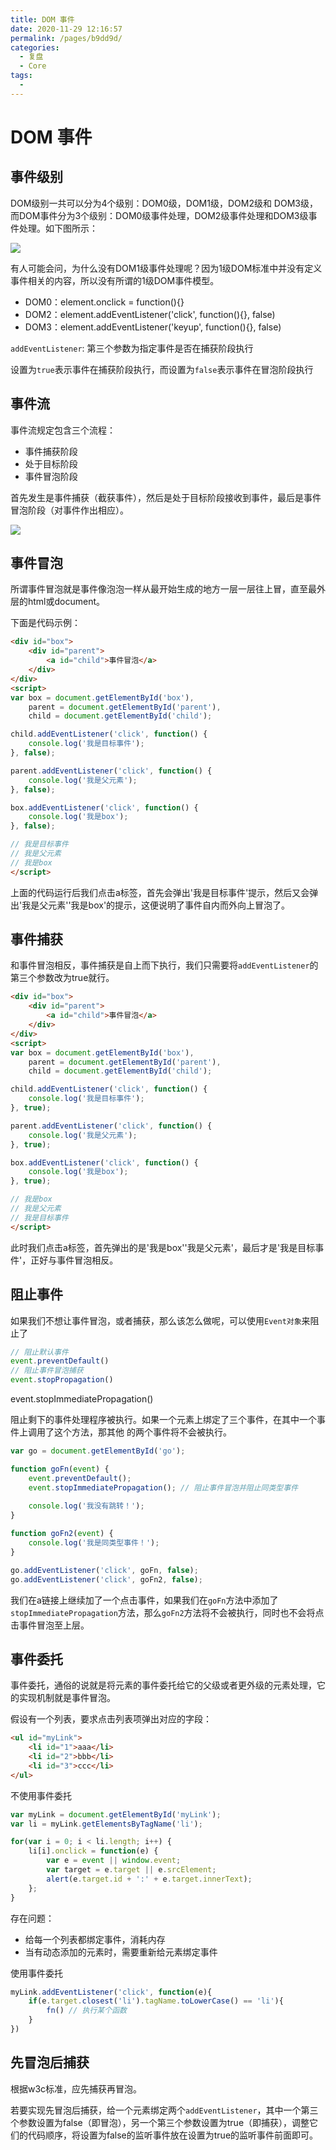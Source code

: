 ```yaml
---
title: DOM 事件
date: 2020-11-29 12:16:57
permalink: /pages/b9dd9d/
categories: 
  - 复盘
  - Core
tags: 
  - 
---
```

# DOM 事件

## 事件级别
DOM级别一共可以分为4个级别：DOM0级，DOM1级，DOM2级和 DOM3级，而DOM事件分为3个级别：DOM0级事件处理，DOM2级事件处理和DOM3级事件处理。如下图所示：

![](./../img/dom.png)

有人可能会问，为什么没有DOM1级事件处理呢？因为1级DOM标准中并没有定义事件相关的内容，所以没有所谓的1级DOM事件模型。

- DOM0：element.onclick = function(){}
- DOM2：element.addEventListener('click', function(){}, false)
- DOM3：element.addEventListener('keyup', function(){}, false)

`addEventListener`: 第三个参数为指定事件是否在捕获阶段执行

设置为`true`表示事件在捕获阶段执行，而设置为`false`表示事件在冒泡阶段执行

## 事件流

事件流规定包含三个流程：
- 事件捕获阶段
- 处于目标阶段
- 事件冒泡阶段

首先发生是事件捕获（截获事件），然后是处于目标阶段接收到事件，最后是事件冒泡阶段（对事件作出相应）。

![](./../img/dom2.png)


## 事件冒泡

所谓事件冒泡就是事件像泡泡一样从最开始生成的地方一层一层往上冒，直至最外层的html或document。

下面是代码示例：

```html
<div id="box">
    <div id="parent">
        <a id="child">事件冒泡</a>
    </div>
</div>
<script>
var box = document.getElementById('box'),
    parent = document.getElementById('parent'),
    child = document.getElementById('child');

child.addEventListener('click', function() {
    console.log('我是目标事件');
}, false);

parent.addEventListener('click', function() {
    console.log('我是父元素');
}, false);

box.addEventListener('click', function() {
    console.log('我是box');
}, false);

// 我是目标事件
// 我是父元素
// 我是box
</script>
```
上面的代码运行后我们点击a标签，首先会弹出'我是目标事件'提示，然后又会弹出'我是父元素''我是box'的提示，这便说明了事件自内而外向上冒泡了。


## 事件捕获

和事件冒泡相反，事件捕获是自上而下执行，我们只需要将`addEventListener`的第三个参数改为true就行。

```html
<div id="box">
    <div id="parent">
        <a id="child">事件冒泡</a>
    </div>
</div>
<script>
var box = document.getElementById('box'),
    parent = document.getElementById('parent'),
    child = document.getElementById('child');

child.addEventListener('click', function() {
    console.log('我是目标事件');
}, true);

parent.addEventListener('click', function() {
    console.log('我是父元素');
}, true);

box.addEventListener('click', function() {
    console.log('我是box');
}, true);

// 我是box
// 我是父元素
// 我是目标事件
</script>
```

此时我们点击a标签，首先弹出的是'我是box''我是父元素'，最后才是'我是目标事件'，正好与事件冒泡相反。

## 阻止事件

如果我们不想让事件冒泡，或者捕获，那么该怎么做呢，可以使用`Event对象`来阻止了

```js
// 阻止默认事件
event.preventDefault()
// 阻止事件冒泡捕获
event.stopPropagation()
```

event.stopImmediatePropagation()

阻止剩下的事件处理程序被执行。如果一个元素上绑定了三个事件，在其中一个事件上调用了这个方法，那其他 的两个事件将不会被执行。

```js
var go = document.getElementById('go');

function goFn(event) {
    event.preventDefault();
    event.stopImmediatePropagation(); // 阻止事件冒泡并阻止同类型事件
    
    console.log('我没有跳转！');
}

function goFn2(event) {
    console.log('我是同类型事件！');
}

go.addEventListener('click', goFn, false);
go.addEventListener('click', goFn2, false);
```

我们在a链接上继续加了一个点击事件，如果我们在`goFn`方法中添加了`stopImmediatePropagation`方法，那么`goFn2`方法将不会被执行，同时也不会将点击事件冒泡至上层。

## 事件委托

事件委托，通俗的说就是将元素的事件委托给它的父级或者更外级的元素处理，它的实现机制就是事件冒泡。

假设有一个列表，要求点击列表项弹出对应的字段：

```html
<ul id="myLink">
    <li id="1">aaa</li>
    <li id="2">bbb</li>
    <li id="3">ccc</li>
</ul>
```

不使用事件委托

```js
var myLink = document.getElementById('myLink');
var li = myLink.getElementsByTagName('li');

for(var i = 0; i < li.length; i++) {
    li[i].onclick = function(e) {
        var e = event || window.event;
        var target = e.target || e.srcElement;
        alert(e.target.id + ':' + e.target.innerText);  
    };
}
```
存在问题：
- 给每一个列表都绑定事件，消耗内存
- 当有动态添加的元素时，需要重新给元素绑定事件

使用事件委托

```js
myLink.addEventListener('click', function(e){
    if(e.target.closest('li').tagName.toLowerCase() == 'li'){
        fn() // 执行某个函数
    }
})
```



## 先冒泡后捕获

根据w3c标准，应先捕获再冒泡。

若要实现先冒泡后捕获，给一个元素绑定两个`addEventListener`，其中一个第三个参数设置为false（即冒泡），另一个第三个参数设置为true（即捕获），调整它们的代码顺序，将设置为false的监听事件放在设置为true的监听事件前面即可。
